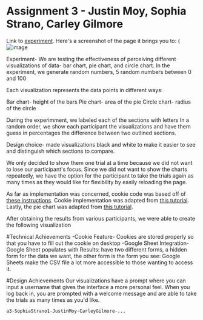 
Assignment 3 - Justin Moy, Sophia Strano, Carley Gilmore
===

Link to [experiment](https://users.wpi.edu/~jmmoy/BCB4002/a3/a3.html). Here's a screenshot of the page it brings you to:
(![image](https://user-images.githubusercontent.com/64103447/154109871-df09d4fc-7a6c-4516-9d55-0a8da7b1dc8a.png)

Experiment- We are testing the effectiveness of perceiving different visualizations of data- bar chart, pie chart, and circle chart.
In the experiment, we generate random numbers, 5 random numbers between 0 and 100

Each visualization represents the data points in  different ways:

Bar chart- height of the bars
Pie chart- area of the pie
Circle chart- radius of the circle

During the experimment, we labeled each of the sections with letters
In a random order, we show each participant the visualizations and have them guess in percentages the difference between two outlined sections.

Design choice- made visualizations black and white to make it easier to see and distinguish which sections to compare.

We only decided to show them one trial at a time because we did not want to lose our participant's focus. 
Since we did not want to show the charts repeatedly, we have the option for the participant to take the trials again as many times as they would like for flexibility by easily reloading the page.

As far as implementation was concerned, cookie code was based off of [these instructions](https://github.com/levinunnink/html-form-to-google-sheet).
Cookie implementation was adapted from [this tutorial](https://linuxhint.com/set-check-read-cookie-javascript/).
Lastly, the pie chart was adapted from [this tutorial](https://www.geeksforgeeks.org/d3-js-pie-function/).

After obtaining the results from various participants, we were able to create the following visualization


#Technical Achievements
-Cookie Feature- Cookies are stored properly so that you have to fill out the cookie on desktop
-Google Sheet Integration- Google Sheet populates with Results: have two different forms, a hidden form for the data we want, the other form is the form you see: Google Sheets make the CSV file a lot more accessible to those wanting to access it.

#Design Achievements
Our visualizations have a prompt where you can input a username that gives the interface a more personal feel. When you log back in, you are prompted with a welcome message and are able to take the trials as many times as you'd like.
```
a3-SophiaStrano1-JustinMoy-CarleyGilmore-...
```
